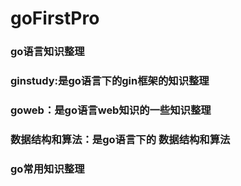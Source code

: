# goFirstPro

### go语言知识整理

### ginstudy:是go语言下的gin框架的知识整理

### goweb：是go语言web知识的一些知识整理

### 数据结构和算法：是go语言下的   数据结构和算法

### go常用知识整理